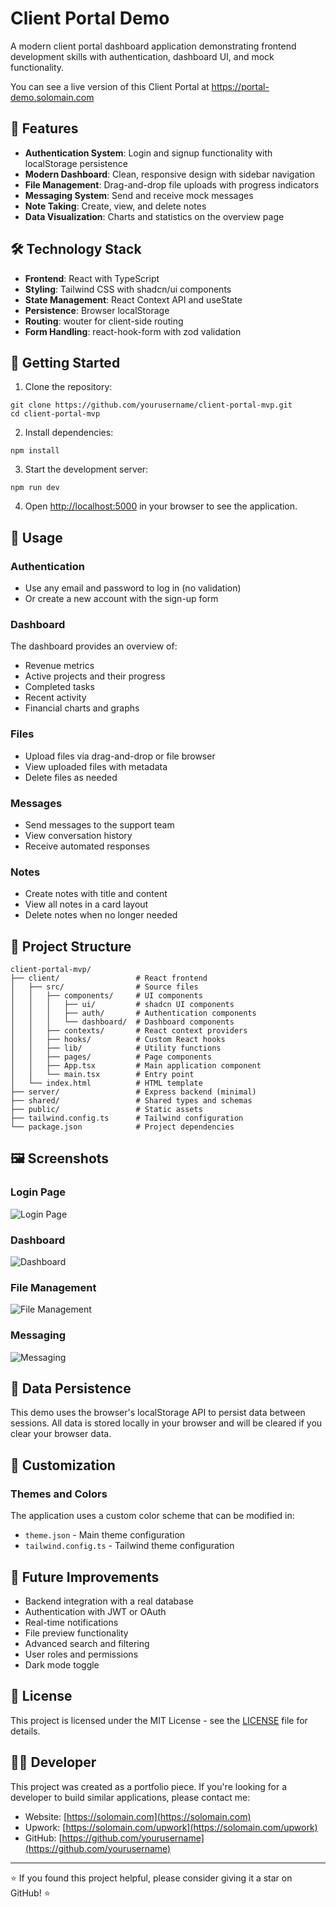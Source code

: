 # Client Portal Demo

A modern client portal dashboard application demonstrating frontend development skills with authentication, dashboard UI, and mock functionality.

You can see a live version of this Client Portal at https://portal-demo.solomain.com

## 🚀 Features

- **Authentication System**: Login and signup functionality with localStorage persistence
- **Modern Dashboard**: Clean, responsive design with sidebar navigation
- **File Management**: Drag-and-drop file uploads with progress indicators
- **Messaging System**: Send and receive mock messages
- **Note Taking**: Create, view, and delete notes
- **Data Visualization**: Charts and statistics on the overview page

## 🛠️ Technology Stack

- **Frontend**: React with TypeScript
- **Styling**: Tailwind CSS with shadcn/ui components
- **State Management**: React Context API and useState
- **Persistence**: Browser localStorage
- **Routing**: wouter for client-side routing
- **Form Handling**: react-hook-form with zod validation

## 🚀 Getting Started

1. Clone the repository:

```shellscript
git clone https://github.com/yourusername/client-portal-mvp.git
cd client-portal-mvp
```

2. Install dependencies:

```shellscript
npm install
```

3. Start the development server:

```shellscript
npm run dev
```

4. Open [http://localhost:5000](http://localhost:5000) in your browser to see the application.

## 📱 Usage

### Authentication

- Use any email and password to log in (no validation)
- Or create a new account with the sign-up form

### Dashboard

The dashboard provides an overview of:

- Revenue metrics
- Active projects and their progress
- Completed tasks
- Recent activity
- Financial charts and graphs

### Files

- Upload files via drag-and-drop or file browser
- View uploaded files with metadata
- Delete files as needed

### Messages

- Send messages to the support team
- View conversation history
- Receive automated responses

### Notes

- Create notes with title and content
- View all notes in a card layout
- Delete notes when no longer needed

## 📂 Project Structure

```plaintext
client-portal-mvp/
├── client/                 # React frontend
│   ├── src/                # Source files
│   │   ├── components/     # UI components
│   │   │   ├── ui/         # shadcn UI components
│   │   │   ├── auth/       # Authentication components
│   │   │   └── dashboard/  # Dashboard components
│   │   ├── contexts/       # React context providers
│   │   ├── hooks/          # Custom React hooks
│   │   ├── lib/            # Utility functions
│   │   ├── pages/          # Page components
│   │   ├── App.tsx         # Main application component
│   │   └── main.tsx        # Entry point
│   └── index.html          # HTML template
├── server/                 # Express backend (minimal)
├── shared/                 # Shared types and schemas
├── public/                 # Static assets
├── tailwind.config.ts      # Tailwind configuration
└── package.json            # Project dependencies
```

## 🖼️ Screenshots

### Login Page

![Login Page](https://i.imgur.com/YourLoginScreenshotURL.png)

### Dashboard

![Dashboard](https://i.imgur.com/YourDashboardScreenshotURL.png)

### File Management

![File Management](https://i.imgur.com/YourFilesScreenshotURL.png)

### Messaging

![Messaging](https://i.imgur.com/YourMessagingScreenshotURL.png)

## 🔄 Data Persistence

This demo uses the browser's localStorage API to persist data between sessions. All data is stored locally in your browser and will be cleared if you clear your browser data.

## 🎨 Customization

### Themes and Colors

The application uses a custom color scheme that can be modified in:

- `theme.json` - Main theme configuration
- `tailwind.config.ts` - Tailwind theme configuration

## 🚧 Future Improvements

- Backend integration with a real database
- Authentication with JWT or OAuth
- Real-time notifications
- File preview functionality
- Advanced search and filtering
- User roles and permissions
- Dark mode toggle

## 📄 License

This project is licensed under the MIT License - see the [LICENSE](LICENSE) file for details.

## 👨‍💻 Developer

This project was created as a portfolio piece. If you're looking for a developer to build similar applications, please contact me:

- Website: [https://solomain.com](https://solomain.com)
- Upwork: [https://solomain.com/upwork](https://solomain.com/upwork)
- GitHub: [https://github.com/yourusername](https://github.com/yourusername)

---

⭐ If you found this project helpful, please consider giving it a star on GitHub! ⭐
